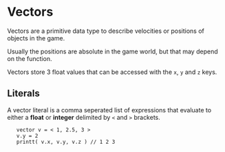 # Vectors

Vectors are a primitive data type to describe velocities or positions of objects in the game.

Usually the positions are absolute in the game world, but that may depend on the function.

Vectors store 3 float values that can be accessed with the `x`, `y` and `z` keys.

## Literals

A vector literal is a comma seperated list of expressions that evaluate to either a **float** or **integer** delimited by `<` and `>` brackets.

```squirrel
   vector v = < 1, 2.5, 3 >
   v.y = 2
   printt( v.x, v.y, v.z ) // 1 2 3
```

